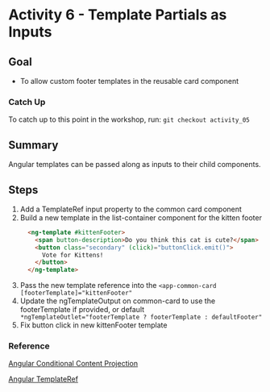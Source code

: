 # Activity 6 - Template Partials as Inputs

## Goal
- To allow custom footer templates in the reusable card component

### Catch Up
To catch up to this point in the workshop, run:
  `git checkout activity_05`

## Summary
Angular templates can be passed along as inputs to their child components.

## Steps
1. Add a TemplateRef input property to the common card component
2. Build a new template in the list-container component for the kitten footer
    ```html
      <ng-template #kittenFooter>
        <span button-description>Do you think this cat is cute?</span>
        <button class="secondary" (click)="buttonClick.emit()">
          Vote for Kittens!
        </button>
      </ng-template>
    ```
3. Pass the new template reference into the `<app-common-card [footerTemplate]="kittenFooter"`
4. Update the ngTemplateOutput on common-card to use the footerTemplate if provided, or default
  ` *ngTemplateOutlet="footerTemplate ? footerTemplate : defaultFooter"`
5. Fix button click in new kittenFooter template

### Reference
[Angular Conditional Content Projection](https://angular.io/guide/content-projection#conditional-content-projection)

[Angular TemplateRef](https://angular.io/api/core/TemplateRef)
